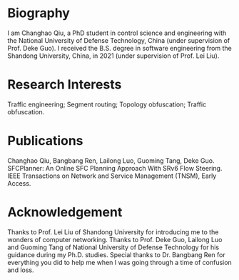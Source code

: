 # Biography
I am Changhao Qiu, a PhD student in control science and engineering with the National University of Defense Technology, China (under supervision of Prof. Deke Guo). I received the B.S. degree in software engineering from the Shandong University, China, in 2021 (under supervision of Prof. Lei Liu).

# Research Interests
Traffic engineering; Segment routing; Topology obfuscation; Traffic obfuscation.

# Publications
Changhao Qiu, Bangbang Ren, Lailong Luo, Guoming Tang, Deke Guo. SFCPlanner: An Online SFC Planning Approach With SRv6 Flow Steering. IEEE Transactions on Network and Service Management (TNSM), Early Access.

# Acknowledgement
Thanks to Prof. Lei Liu of Shandong University for introducing me to the wonders of computer networking.
Thanks to Prof. Deke Guo, Lailong Luo and Guoming Tang of National University of Defense Technology for his guidance during my Ph.D. studies.
Special thanks to Dr. Bangbang Ren for everything you did to help me when I was going through a time of confusion and loss.
